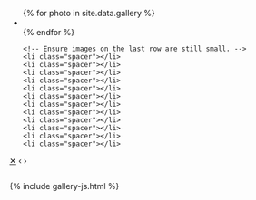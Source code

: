    <ul class="gallery">
    {% for photo in site.data.gallery %}
        <li style="background-image: url('{{ site.baseurl }}{{ photo.image | resize: '800x800>' }}')">
            <a title="{{ photo.caption }}"
                href="{{ site.baseurl }}{{ photo.image }}"
                data-id="#{{ photo.image | slugify }}"
                data-caption="{{ photo.caption }}">
            </a>
        </li>
    {% endfor %}

    <!-- Ensure images on the last row are still small. -->
    <li class="spacer"></li>
    <li class="spacer"></li>
    <li class="spacer"></li>
    <li class="spacer"></li>
    <li class="spacer"></li>
    <li class="spacer"></li>
    <li class="spacer"></li>
    <li class="spacer"></li>
    <li class="spacer"></li>
    <li class="spacer"></li>
    <li class="spacer"></li>
    <li class="spacer"></li>
</ul>

<div class="overlay">
    <a href="#" class="close">&#10005;</a>
    <a class="prev">&lsaquo;</a>
    <a class="next">&rsaquo;</a>
    <p class="caption"></p>
    <img />
</div>

{% include gallery-js.html %}
